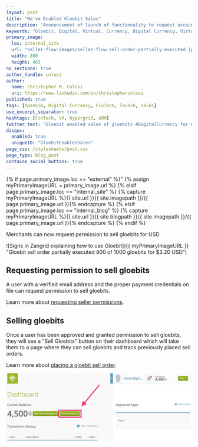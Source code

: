 ```yaml
---
layout: post
title: "We've Enabled Gloebit Sales"
description: "Announcement of launch of functionality to request account permissions to sell gloebits and ability to place a sale order for USD."
keywords: "Gloebit, Digital, Virtual, Currency, Digital Currency, Virtual Currency, FinTech, OpenSim, OpenSimulator, exchange, sell order, gloebit sales, sell, cash out"
primary_image:
  loc: internal_site
  url: "seller-flow-images/seller-flow-sell-order-partially-executed.jpg"
  width: 800
  height: 463
no_sections: true
author_handle: colosi
author:
  name: Christopher M. Colosi
  uri: https://www.linkedin.com/in/christophercolosi
published: true
tags: [OpenSim, Digital Currency, FinTech, launch, sales]
use_excerpt_separator: true
hashtags: [FinTech, VR, hypergrid, GMM]
twitter_text: "Gloebit enabled sales of gloebits #DigitalCurrency for #OpenSim #VirtualWorld #VirtualGoods merchants."
disqus:
  enabled: true
  uniqueID: "GloebitEnablesSales"
page_css: /stylesheets/post.css
page_type: blog_post
contains_social_buttons: true
---
```

{% if page.primary_image.loc == "external" %}"
  {% assign myPrimaryImageURL = primary_image.url %}
{% elsif page.primary_image.loc == "internal_site" %}
  {% capture myPrimaryImageURL %}{{ site.url }}{{ site.imagepath }}/{{ page.primary_image.url }}{% endcapture %}
{% elsif page.primary_image.loc == "internal_blog" %}
  {% capture myPrimaryImageURL %}{{ site.url }}{{ site.blogpath }}{{ site.imagepath }}/{{ page.primary_image.url }}{% endcapture %}
{% endif %}

Merchants can now request permission to sell gloebits for USD.

![Signs in Zangrid explaining how to use Gloebit]({{ myPrimaryImageURL }} "Gloebit sell order partially executed 800 of 1000 gloebits for $3.20 USD")

<!--end_excerpt-->

## Requesting permission to sell gloebits ##

A user with a verified email address and the proper payment credentials on file can request permission to sell gloebits.

Learn more about [requesting seller permissions](/opensim/seller-flow/#request-seller-perms).

## Selling gloebits ##

Once a user has been approved and granted permission to sell gloebits, they will see a "Sell Gloebits" button on their dashboard which will take them to a page where they can sell gloebits and track previously placed sell orders.

Learn more about [placing a gloebit sell order](/opensim/seller-flow/#selling-gloebits).

![Sell gloebits button on dashboard](/images/seller-flow-images/seller-flow-sell-gloebits-button.jpg "Sell gloebits button visible on dashboard for approved users")
